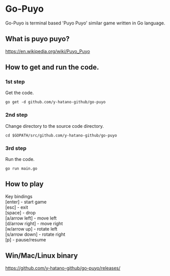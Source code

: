 
# Go-Puyo
Go-Puyo is terminal based 'Puyo Puyo' similar game written in Go language.

## What is puyo puyo?
https://en.wikipedia.org/wiki/Puyo_Puyo

## How to get and run the code.
### 1st step
Get the code.

```
go get -d github.com/y-hatano-github/go-puyo
```
### 2nd step
Change directory to the source code directory.

```
cd $GOPATH/src/github.com/y-hatano-github/go-puyo
```
### 3rd step
Run the code.

```
go run main.go
```

## How to play
Key bindings<br>
[enter] - start game<br>
[esc] - exit<br>
[space] - drop<br>
[a/arrow left] - move left<br>
[d/arrow right] - move right<br>
[w/arrow up] - rotate left<br>
[s/arrow down] - rotate right<br>
[p] - pause/resume<br>

## Win/Mac/Linux binary
https://github.com/y-hatano-github/go-puyo/releases/
